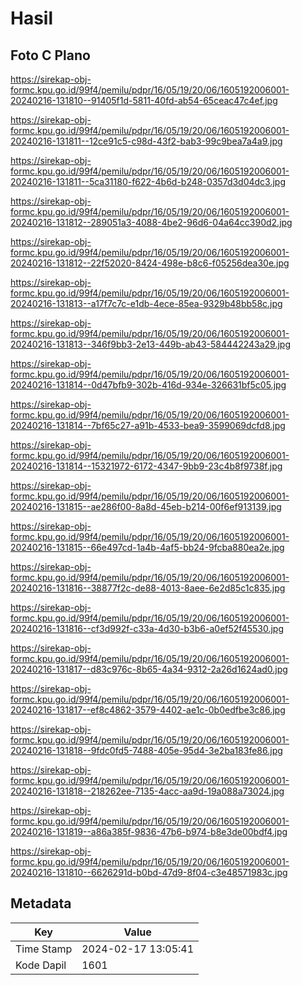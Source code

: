 # Hasil

## Foto C Plano

https://sirekap-obj-formc.kpu.go.id/99f4/pemilu/pdpr/16/05/19/20/06/1605192006001-20240216-131810--91405f1d-5811-40fd-ab54-65ceac47c4ef.jpg

https://sirekap-obj-formc.kpu.go.id/99f4/pemilu/pdpr/16/05/19/20/06/1605192006001-20240216-131811--12ce91c5-c98d-43f2-bab3-99c9bea7a4a9.jpg

https://sirekap-obj-formc.kpu.go.id/99f4/pemilu/pdpr/16/05/19/20/06/1605192006001-20240216-131811--5ca31180-f622-4b6d-b248-0357d3d04dc3.jpg

https://sirekap-obj-formc.kpu.go.id/99f4/pemilu/pdpr/16/05/19/20/06/1605192006001-20240216-131812--289051a3-4088-4be2-96d6-04a64cc390d2.jpg

https://sirekap-obj-formc.kpu.go.id/99f4/pemilu/pdpr/16/05/19/20/06/1605192006001-20240216-131812--22f52020-8424-498e-b8c6-f05256dea30e.jpg

https://sirekap-obj-formc.kpu.go.id/99f4/pemilu/pdpr/16/05/19/20/06/1605192006001-20240216-131813--a17f7c7c-e1db-4ece-85ea-9329b48bb58c.jpg

https://sirekap-obj-formc.kpu.go.id/99f4/pemilu/pdpr/16/05/19/20/06/1605192006001-20240216-131813--346f9bb3-2e13-449b-ab43-584442243a29.jpg

https://sirekap-obj-formc.kpu.go.id/99f4/pemilu/pdpr/16/05/19/20/06/1605192006001-20240216-131814--0d47bfb9-302b-416d-934e-326631bf5c05.jpg

https://sirekap-obj-formc.kpu.go.id/99f4/pemilu/pdpr/16/05/19/20/06/1605192006001-20240216-131814--7bf65c27-a91b-4533-bea9-3599069dcfd8.jpg

https://sirekap-obj-formc.kpu.go.id/99f4/pemilu/pdpr/16/05/19/20/06/1605192006001-20240216-131814--15321972-6172-4347-9bb9-23c4b8f9738f.jpg

https://sirekap-obj-formc.kpu.go.id/99f4/pemilu/pdpr/16/05/19/20/06/1605192006001-20240216-131815--ae286f00-8a8d-45eb-b214-00f6ef913139.jpg

https://sirekap-obj-formc.kpu.go.id/99f4/pemilu/pdpr/16/05/19/20/06/1605192006001-20240216-131815--66e497cd-1a4b-4af5-bb24-9fcba880ea2e.jpg

https://sirekap-obj-formc.kpu.go.id/99f4/pemilu/pdpr/16/05/19/20/06/1605192006001-20240216-131816--38877f2c-de88-4013-8aee-6e2d85c1c835.jpg

https://sirekap-obj-formc.kpu.go.id/99f4/pemilu/pdpr/16/05/19/20/06/1605192006001-20240216-131816--cf3d992f-c33a-4d30-b3b6-a0ef52f45530.jpg

https://sirekap-obj-formc.kpu.go.id/99f4/pemilu/pdpr/16/05/19/20/06/1605192006001-20240216-131817--d83c976c-8b65-4a34-9312-2a26d1624ad0.jpg

https://sirekap-obj-formc.kpu.go.id/99f4/pemilu/pdpr/16/05/19/20/06/1605192006001-20240216-131817--ef8c4862-3579-4402-ae1c-0b0edfbe3c86.jpg

https://sirekap-obj-formc.kpu.go.id/99f4/pemilu/pdpr/16/05/19/20/06/1605192006001-20240216-131818--9fdc0fd5-7488-405e-95d4-3e2ba183fe86.jpg

https://sirekap-obj-formc.kpu.go.id/99f4/pemilu/pdpr/16/05/19/20/06/1605192006001-20240216-131818--218262ee-7135-4acc-aa9d-19a088a73024.jpg

https://sirekap-obj-formc.kpu.go.id/99f4/pemilu/pdpr/16/05/19/20/06/1605192006001-20240216-131819--a86a385f-9836-47b6-b974-b8e3de00bdf4.jpg

https://sirekap-obj-formc.kpu.go.id/99f4/pemilu/pdpr/16/05/19/20/06/1605192006001-20240216-131810--6626291d-b0bd-47d9-8f04-c3e48571983c.jpg


## Metadata

| Key        | Value               |
| ---------- | ------------------- |
| Time Stamp | 2024-02-17 13:05:41 |
| Kode Dapil | 1601                |



